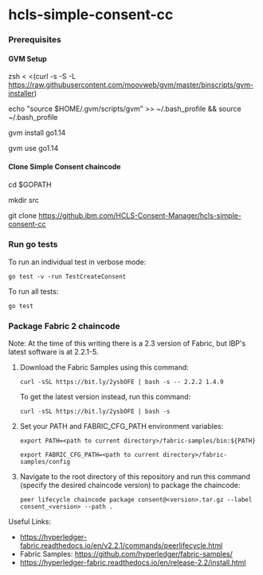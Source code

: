 # hcls-simple-consent-cc

### Prerequisites

#### GVM Setup

zsh < <(curl -s -S -L https://raw.githubusercontent.com/moovweb/gvm/master/binscripts/gvm-installer)

echo "source $HOME/.gvm/scripts/gvm" >> ~/.bash_profile && source ~/.bash_profile

gvm install go1.14

gvm use go1.14

#### Clone Simple Consent chaincode

cd $GOPATH

mkdir src

git clone https://github.ibm.com/HCLS-Consent-Manager/hcls-simple-consent-cc

### Run go tests

To run an individual test in verbose mode:

`go test -v -run TestCreateConsent`

To run all tests:

`go test`

### Package Fabric 2 chaincode

Note: At the time of this writing there is a 2.3 version of Fabric, but IBP's latest software is at 2.2.1-5.

1. Download the Fabric Samples using this command:

    `curl -sSL https://bit.ly/2ysbOFE | bash -s -- 2.2.2 1.4.9`

    To get the latest version instead, run this command:

    `curl -sSL https://bit.ly/2ysbOFE | bash -s`

3. Set your PATH and FABRIC_CFG_PATH environment variables:

    `export PATH=<path to current directory>/fabric-samples/bin:${PATH}`
    
    `export FABRIC_CFG_PATH=<path to current directory>/fabric-samples/config`

4. Navigate to the root directory of this repository and run this command (specify the desired chaincode version) to package the chaincode:

    `peer lifecycle chaincode package consent@<version>.tar.gz --label consent_<version> --path .`


Useful Links:
- https://hyperledger-fabric.readthedocs.io/en/v2.2.1/commands/peerlifecycle.html
- Fabric Samples: https://github.com/hyperledger/fabric-samples/
- https://hyperledger-fabric.readthedocs.io/en/release-2.2/install.html
